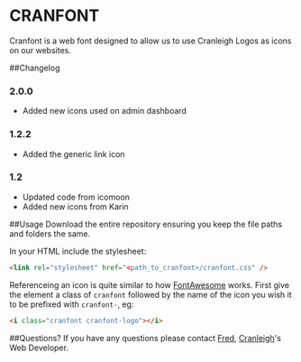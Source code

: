 # CRANFONT
Cranfont is a web font designed to allow us to use Cranleigh Logos as icons on our websites.

##Changelog
### 2.0.0
 * Added new icons used on admin dashboard
 
### 1.2.2
* Added the generic link icon

### 1.2
* Updated code from icomoon
* Added new icons from Karin

##Usage
Download the entire repository ensuring you keep the file paths and folders the same. 

In your HTML include the stylesheet: 
```html
<link rel="stylesheet" href="<path_to_cranfont>/cranfont.css" />
```

Referenceing an icon is quite similar to how <a href="http://fontawesome.io">FontAwesome</a> works. First give the element a class of ```cranfont``` followed by the name of the icon you wish it to be prefixed with ```cranfont-```, eg:
```html
<i class="cranfont cranfont-logo"></i>
```

##Questions? 
If you have any questions please contact <a href="http://twitter.com/fredbradley">Fred</a>, <a href="http://www.cranleigh.org">Cranleigh</a>'s Web Developer.


